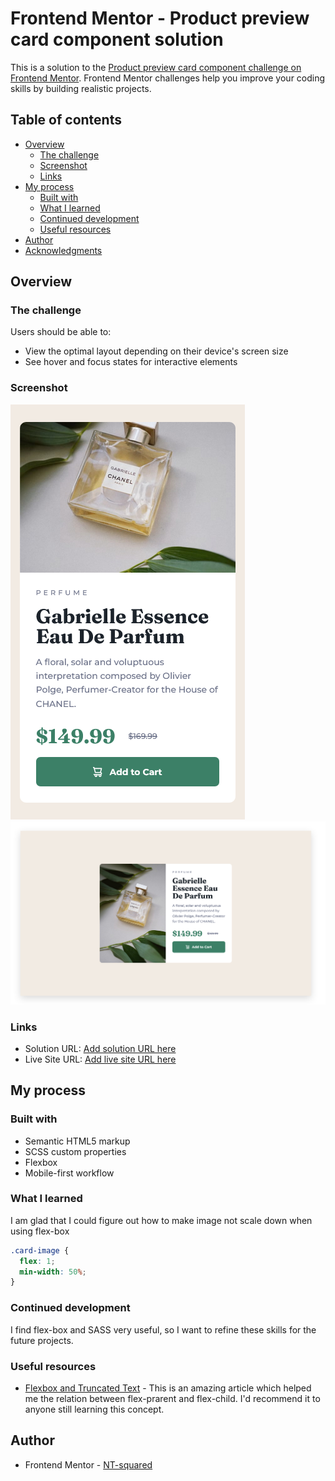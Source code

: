 # Frontend Mentor - Product preview card component solution

This is a solution to the [Product preview card component challenge on Frontend Mentor](https://www.frontendmentor.io/challenges/product-preview-card-component-GO7UmttRfa). Frontend Mentor challenges help you improve your coding skills by building realistic projects.

## Table of contents

- [Overview](#overview)
  - [The challenge](#the-challenge)
  - [Screenshot](#screenshot)
  - [Links](#links)
- [My process](#my-process)
  - [Built with](#built-with)
  - [What I learned](#what-i-learned)
  - [Continued development](#continued-development)
  - [Useful resources](#useful-resources)
- [Author](#author)
- [Acknowledgments](#acknowledgments)

## Overview

### The challenge

Users should be able to:

- View the optimal layout depending on their device's screen size
- See hover and focus states for interactive elements

### Screenshot

![mobile-view](./screenshot/mobile-version.png)
![desktop-view](./screenshot/desktop-version.png)

### Links

- Solution URL: [Add solution URL here](https://your-solution-url.com)
- Live Site URL: [Add live site URL here](https://your-live-site-url.com)

## My process

### Built with

- Semantic HTML5 markup
- SCSS custom properties
- Flexbox
- Mobile-first workflow

### What I learned

I am glad that I could figure out how to make image not scale down when using flex-box

```css
.card-image {
  flex: 1;
  min-width: 50%;
}
```

### Continued development

I find flex-box and SASS very useful, so I want to refine these skills for the future projects.

### Useful resources

- [Flexbox and Truncated Text](https://css-tricks.com/flexbox-truncated-text/) - This is an amazing article which helped me the relation between flex-prarent and flex-child. I'd recommend it to anyone still learning this concept.

## Author

- Frontend Mentor - [NT-squared](https://www.frontendmentor.io/profile/nt-squared)
